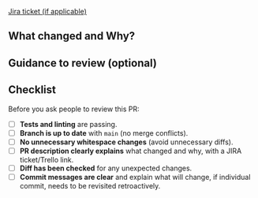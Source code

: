 [Jira ticket (if applicable)](https://dsdmoj.atlassian.net/browse/EL-XXX)

## What changed and Why?

<!-- EXAMPLE, fill this in
- I have added/removed/altered:
-->

## Guidance to review (optional)

<!-- Provide any useful context for the reviewer:  
- Key areas to focus on in the review
- Any known issues or limitations  
- Dependencies or related changes to consider
-->

## Checklist

Before you ask people to review this PR:

- [ ] **Tests and linting** are passing.  
- [ ] **Branch is up to date** with `main` (no merge conflicts).  
- [ ] **No unnecessary whitespace changes** (avoid unnecessary diffs).  
- [ ] **PR description clearly explains** what changed and why, with a JIRA ticket/Trello link.  
- [ ] **Diff has been checked** for any unexpected changes.  
- [ ] **Commit messages are clear** and explain what will change, if individual commit, needs to be revisited retroactively.